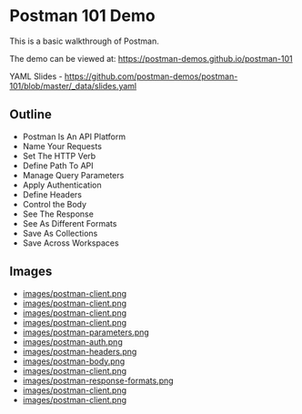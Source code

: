 # Postman 101 Demo
This is a basic walkthrough of Postman.

The demo can be viewed at: https://postman-demos.github.io/postman-101

YAML Slides - https://github.com/postman-demos/postman-101/blob/master/_data/slides.yaml

## Outline
- Postman Is An API Platform
- Name Your Requests
- Set The HTTP Verb
- Define Path To API
- Manage Query Parameters
- Apply Authentication
- Define Headers
- Control the Body
- See The Response
- See As Different Formats
- Save As Collections
- Save Across Workspaces

## Images
- [images/postman-client.png](https://github.com/postman-demos/build-and-design-apis/tree/master/images/postman-client.png)
- [images/postman-client.png](https://github.com/postman-demos/build-and-design-apis/tree/master/images/postman-client.png)
- [images/postman-client.png](https://github.com/postman-demos/build-and-design-apis/tree/master/images/postman-client.png)
- [images/postman-client.png](https://github.com/postman-demos/build-and-design-apis/tree/master/images/postman-client.png)
- [images/postman-parameters.png](https://github.com/postman-demos/build-and-design-apis/tree/master/images/postman-parameters.png)
- [images/postman-auth.png](https://github.com/postman-demos/build-and-design-apis/tree/master/images/postman-auth.png)
- [images/postman-headers.png](https://github.com/postman-demos/build-and-design-apis/tree/master/images/postman-headers.png)
- [images/postman-body.png](https://github.com/postman-demos/build-and-design-apis/tree/master/images/postman-body.png)
- [images/postman-client.png](https://github.com/postman-demos/build-and-design-apis/tree/master/images/postman-client.png)
- [images/postman-response-formats.png](https://github.com/postman-demos/build-and-design-apis/tree/master/images/postman-response-formats.png)
- [images/postman-client.png](https://github.com/postman-demos/build-and-design-apis/tree/master/images/postman-client.png)
- [images/postman-client.png](https://github.com/postman-demos/build-and-design-apis/tree/master/images/postman-client.png)
